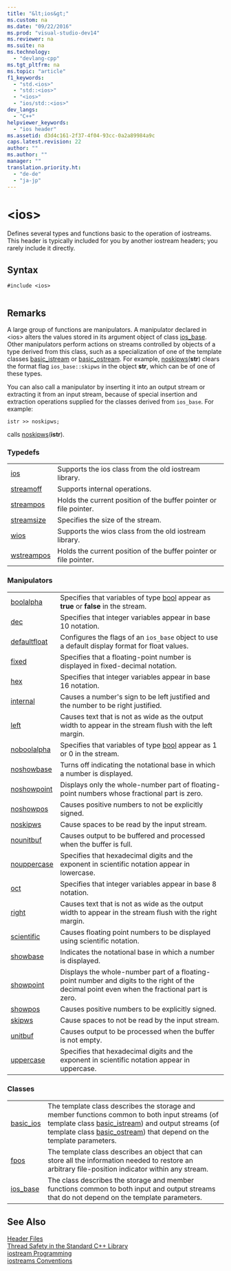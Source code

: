 ```yaml
---
title: "&lt;ios&gt;"
ms.custom: na
ms.date: "09/22/2016"
ms.prod: "visual-studio-dev14"
ms.reviewer: na
ms.suite: na
ms.technology: 
  - "devlang-cpp"
ms.tgt_pltfrm: na
ms.topic: "article"
f1_keywords: 
  - "std.<ios>"
  - "std::<ios>"
  - "<ios>"
  - "ios/std::<ios>"
dev_langs: 
  - "C++"
helpviewer_keywords: 
  - "ios header"
ms.assetid: d3d4c161-2f37-4f04-93cc-0a2a89984a9c
caps.latest.revision: 22
author: ""
ms.author: ""
manager: ""
translation.priority.ht: 
  - "de-de"
  - "ja-jp"
---
```

# &lt;ios&gt;
Defines several types and functions basic to the operation of iostreams. This header is typically included for you by another iostream headers; you rarely include it directly.  
  
## Syntax  
  
```  
#include <ios>  
  
```  
  
## Remarks  
 A large group of functions are manipulators. A manipulator declared in <ios\> alters the values stored in its argument object of class [ios_base](../vs140/ios_base-class.md). Other manipulators perform actions on streams controlled by objects of a type derived from this class, such as a specialization of one of the template classes [basic_istream](../vs140/basic_istream-class.md) or [basic_ostream](../vs140/basic_ostream-class.md). For example, [noskipws](../vs140/-ios--functions.md#noskipws)(**str**) clears the format flag `ios_base::skipws` in the object **str**, which can be of one of these types.  
  
 You can also call a manipulator by inserting it into an output stream or extracting it from an input stream, because of special insertion and extraction operations supplied for the classes derived from `ios_base`. For example:  
  
```  
istr >> noskipws;  
```  
  
 calls [noskipws](../vs140/-ios--functions.md#noskipws)(**istr**).  
  
### Typedefs  
  
|||  
|-|-|  
|[ios](../vs140/-ios--typedefs.md#ios)|Supports the ios class from the old iostream library.|  
|[streamoff](../vs140/-ios--typedefs.md#streamoff)|Supports internal operations.|  
|[streampos](../vs140/-ios--typedefs.md#streampos)|Holds the current position of the buffer pointer or file pointer.|  
|[streamsize](../vs140/-ios--typedefs.md#streamsize)|Specifies the size of the stream.|  
|[wios](../vs140/-ios--typedefs.md#wios)|Supports the wios class from the old iostream library.|  
|[wstreampos](../vs140/-ios--typedefs.md#wstreampos)|Holds the current position of the buffer pointer or file pointer.|  
  
### Manipulators  
  
|||  
|-|-|  
|[boolalpha](../vs140/-ios--functions.md#boolalpha)|Specifies that variables of type [bool](../vs140/bool--c---.md) appear as **true** or **false** in the stream.|  
|[dec](../vs140/-ios--functions.md#dec)|Specifies that integer variables appear in base 10 notation.|  
|[defaultfloat](../vs140/-ios--functions.md#ios_defaultfloat)|Configures the flags of an `ios_base` object to use a default display format for float values.|  
|[fixed](../vs140/-ios--functions.md#fixed)|Specifies that a floating-point number is displayed in fixed-decimal notation.|  
|[hex](../vs140/-ios--functions.md#hex)|Specifies that integer variables appear in base 16 notation.|  
|[internal](../vs140/-ios--functions.md#internal)|Causes a number's sign to be left justified and the number to be right justified.|  
|[left](../vs140/-ios--functions.md#left)|Causes text that is not as wide as the output width to appear in the stream flush with the left margin.|  
|[noboolalpha](../vs140/-ios--functions.md#noboolalpha)|Specifies that variables of type [bool](../vs140/bool--c---.md) appear as 1 or 0 in the stream.|  
|[noshowbase](../vs140/-ios--functions.md#noshowbase)|Turns off indicating the notational base in which a number is displayed.|  
|[noshowpoint](../vs140/-ios--functions.md#noshowpoint)|Displays only the whole-number part of floating-point numbers whose fractional part is zero.|  
|[noshowpos](../vs140/-ios--functions.md#noshowpos)|Causes positive numbers to not be explicitly signed.|  
|[noskipws](../vs140/-ios--functions.md#noskipws)|Cause spaces to be read by the input stream.|  
|[nounitbuf](../vs140/-ios--functions.md#nounitbuf)|Causes output to be buffered and processed when the buffer is full.|  
|[nouppercase](../vs140/-ios--functions.md#nouppercase)|Specifies that hexadecimal digits and the exponent in scientific notation appear in lowercase.|  
|[oct](../vs140/-ios--functions.md#oct)|Specifies that integer variables appear in base 8 notation.|  
|[right](../vs140/-ios--functions.md#right)|Causes text that is not as wide as the output width to appear in the stream flush with the right margin.|  
|[scientific](../vs140/-ios--functions.md#scientific)|Causes floating point numbers to be displayed using scientific notation.|  
|[showbase](../vs140/-ios--functions.md#showbase)|Indicates the notational base in which a number is displayed.|  
|[showpoint](../vs140/-ios--functions.md#showpoint)|Displays the whole-number part of a floating-point number and digits to the right of the decimal point even when the fractional part is zero.|  
|[showpos](../vs140/-ios--functions.md#showpos)|Causes positive numbers to be explicitly signed.|  
|[skipws](../vs140/-ios--functions.md#skipws)|Cause spaces to not be read by the input stream.|  
|[unitbuf](../vs140/-ios--functions.md#unitbuf)|Causes output to be processed when the buffer is not empty.|  
|[uppercase](../vs140/-ios--functions.md#uppercase)|Specifies that hexadecimal digits and the exponent in scientific notation appear in uppercase.|  
  
### Classes  
  
|||  
|-|-|  
|[basic_ios](../vs140/basic_ios-class.md)|The template class describes the storage and member functions common to both input streams (of template class [basic_istream](../vs140/basic_istream-class.md)) and output streams (of template class [basic_ostream](../vs140/basic_ostream-class.md)) that depend on the template parameters.|  
|[fpos](../vs140/fpos-class.md)|The template class describes an object that can store all the information needed to restore an arbitrary file-position indicator within any stream.|  
|[ios_base](../vs140/ios_base-class.md)|The class describes the storage and member functions common to both input and output streams that do not depend on the template parameters.|  
  
## See Also  
 [Header Files](../vs140/c---standard-library-header-files.md)   
 [Thread Safety in the Standard C++ Library](../vs140/thread-safety-in-the-c---standard-library.md)   
 [iostream Programming](../vs140/iostream-programming.md)   
 [iostreams Conventions](../vs140/iostreams-conventions.md)